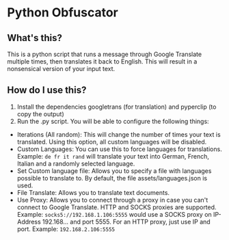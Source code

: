 # Python Obfuscator

## What's this?

This is a python script that runs a message through Google Translate multiple times, then translates it back to English. This will result in a nonsensical version of your input text.

## How do I use this?

1. Install the dependencies googletrans (for translation) and pyperclip (to copy the output)
2. Run the .py script. You will be able to configure the following things:
 - Iterations (All random): This will change the number of times your text is translated. Using this option, all custom languages will be disabled.
 - Custom Languages: You can use this to force languages for translations. Example: `de fr it rand` will translate your text into German, French, Italian and a randomly selected language.
 - Set Custom language file: Allows you to specify a file with languages possible to translate to. By default, the file assets/languages.json is used.
 - File Translate: Allows you to translate text documents.
 - Use Proxy: Allows you to connect through a proxy in case you can't connect to Google Translate. HTTP and SOCKS proxies are supported. Example: `socks5://192.168.1.106:5555` would use a SOCKS proxy on IP-Address 192.168... and port 5555. For an HTTP proxy, just use IP and port. Example: `192.168.2.106:5555` 
